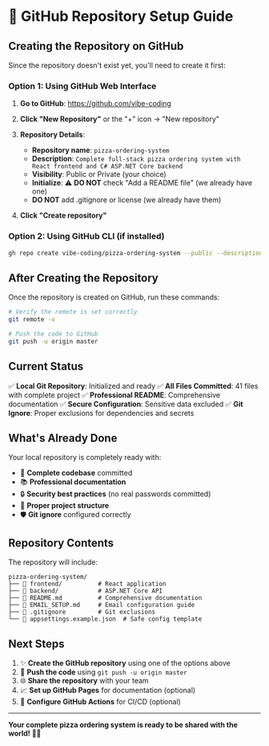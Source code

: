 # 🚀 GitHub Repository Setup Guide

## Creating the Repository on GitHub

Since the repository doesn't exist yet, you'll need to create it first:

### Option 1: Using GitHub Web Interface

1. **Go to GitHub**: https://github.com/vibe-coding
2. **Click "New Repository"** or the "+" icon → "New repository"
3. **Repository Details**:
   - **Repository name**: `pizza-ordering-system`
   - **Description**: `Complete full-stack pizza ordering system with React frontend and C# ASP.NET Core backend`
   - **Visibility**: Public or Private (your choice)
   - **Initialize**: ⚠️ **DO NOT** check "Add a README file" (we already have one)
   - **DO NOT** add .gitignore or license (we already have them)

4. **Click "Create repository"**

### Option 2: Using GitHub CLI (if installed)

```bash
gh repo create vibe-coding/pizza-ordering-system --public --description "Complete full-stack pizza ordering system with React frontend and C# ASP.NET Core backend"
```

## After Creating the Repository

Once the repository is created on GitHub, run these commands:

```bash
# Verify the remote is set correctly
git remote -v

# Push the code to GitHub
git push -u origin master
```

## Current Status

✅ **Local Git Repository**: Initialized and ready
✅ **All Files Committed**: 41 files with complete project
✅ **Professional README**: Comprehensive documentation
✅ **Secure Configuration**: Sensitive data excluded
✅ **Git Ignore**: Proper exclusions for dependencies and secrets

## What's Already Done

Your local repository is completely ready with:

- 🎯 **Complete codebase** committed
- 📚 **Professional documentation** 
- 🔒 **Security best practices** (no real passwords committed)
- 📁 **Proper project structure**
- 🛡️ **Git ignore** configured correctly

## Repository Contents

The repository will include:

```
pizza-ordering-system/
├── 📁 frontend/          # React application
├── 📁 backend/           # ASP.NET Core API  
├── 📄 README.md          # Comprehensive documentation
├── 📄 EMAIL_SETUP.md     # Email configuration guide
├── 📄 .gitignore         # Git exclusions
└── 📄 appsettings.example.json  # Safe config template
```

## Next Steps

1. ✨ **Create the GitHub repository** using one of the options above
2. 🚀 **Push the code** using `git push -u origin master`
3. 🌐 **Share the repository** with your team
4. 📈 **Set up GitHub Pages** for documentation (optional)
5. 🔧 **Configure GitHub Actions** for CI/CD (optional)

---

**Your complete pizza ordering system is ready to be shared with the world! 🍕🚀**